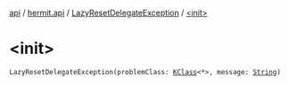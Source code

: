 [api](../../index.md) / [hermit.api](../index.md) / [LazyResetDelegateException](index.md) / [&lt;init&gt;](./-init-.md)

# &lt;init&gt;

`LazyResetDelegateException(problemClass: `[`KClass`](https://kotlinlang.org/api/latest/jvm/stdlib/kotlin.reflect/-k-class/index.html)`<*>, message: `[`String`](https://kotlinlang.org/api/latest/jvm/stdlib/kotlin/-string/index.html)`)`
